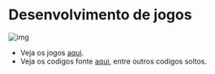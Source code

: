 # Desenvolvimento de jogos
![img](https://github.com/Nerd0000/Desenvolvimento-de-jogos/blob/master/img.jpg) <br>
- Veja os jogos <a href="https://watercup.itch.io">aqui</a>.
- Veja os codigos fonte <a href="https://www.sololearn.com/Profile/5936273">aqui</a>, entre outros codigos soltos.
